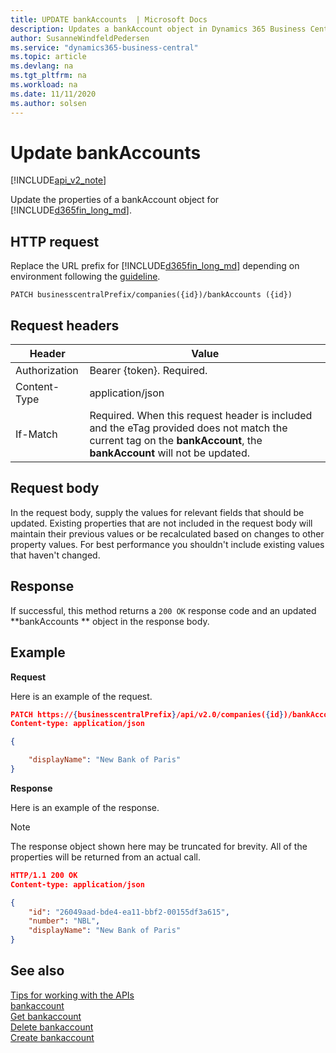 ```yaml
---
title: UPDATE bankAccounts  | Microsoft Docs
description: Updates a bankAccount object in Dynamics 365 Business Central.
author: SusanneWindfeldPedersen
ms.service: "dynamics365-business-central"
ms.topic: article
ms.devlang: na
ms.tgt_pltfrm: na
ms.workload: na
ms.date: 11/11/2020
ms.author: solsen
---
```


# Update bankAccounts 

[!INCLUDE[api_v2_note](../../includes/api_v2_note.md)]

Update the properties of a bankAccount object for [!INCLUDE[d365fin_long_md](../../includes/d365fin_long_md.md)].

## HTTP request
Replace the URL prefix for [!INCLUDE[d365fin_long_md](../../includes/d365fin_long_md.md)] depending on environment following the [guideline](../../v2.0/endpoints-apis-for-dynamics.md).
```
PATCH businesscentralPrefix/companies({id})/bankAccounts ({id})
```

## Request headers

|Header|Value|
|------|-----|
|Authorization |Bearer {token}. Required.|
|Content-Type  |application/json|
|If-Match      |Required. When this request header is included and the eTag provided does not match the current tag on the **bankAccount**, the **bankAccount** will not be updated. |

## Request body
In the request body, supply the values for relevant fields that should be updated. Existing properties that are not included in the request body will maintain their previous values or be recalculated based on changes to other property values. For best performance you shouldn't include existing values that haven't changed.

## Response
If successful, this method returns a ```200 OK``` response code and an updated **bankAccounts ** object in the response body.

## Example

**Request**

Here is an example of the request.

```json
PATCH https://{businesscentralPrefix}/api/v2.0/companies({id})/bankAccounts({id})
Content-type: application/json

{

    "displayName": "New Bank of Paris"
}
```

**Response**

Here is an example of the response. 

> [!NOTE]  
>   The response object shown here may be truncated for brevity. All of the properties will be returned from an actual call.

```json
HTTP/1.1 200 OK
Content-type: application/json

{
    "id": "26049aad-bde4-ea11-bbf2-00155df3a615",
    "number": "NBL",
    "displayName": "New Bank of Paris"
}
```


## See also
[Tips for working with the APIs](/dynamics365/business-central/dev-itpro/developer/devenv-connect-apps-tips)    
[bankaccount](../resources/dynamics_bankaccount.md)    
[Get bankaccount](dynamics_bankaccount_Get.md)    
[Delete bankaccount](dynamics_bankaccount_Delete.md)    
[Create bankaccount](dynamics_bankaccount_Create.md)    
